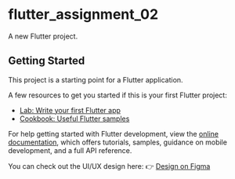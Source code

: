 # flutter_assignment_02

A new Flutter project.

## Getting Started

This project is a starting point for a Flutter application.

A few resources to get you started if this is your first Flutter project:

- [Lab: Write your first Flutter app](https://docs.flutter.dev/get-started/codelab)
- [Cookbook: Useful Flutter samples](https://docs.flutter.dev/cookbook)

For help getting started with Flutter development, view the
[online documentation](https://docs.flutter.dev/), which offers tutorials,
samples, guidance on mobile development, and a full API reference.


You can check out the UI/UX design here:
👉 [Design on Figma](https://www.figma.com/design/KOaQUw9OhcNjBkPth114ea/Untitled)

